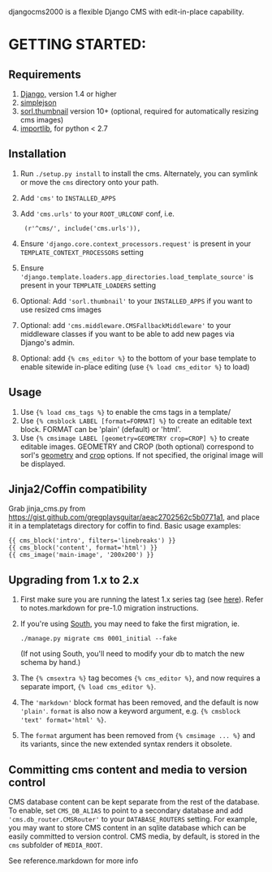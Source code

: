 djangocms2000 is a flexible Django CMS with edit-in-place capability. 


GETTING STARTED:
================

Requirements
------------
1. [Django,](https://www.djangoproject.com) version 1.4 or higher
2. [simplejson](pypi.python.org/pypi/simplejson/)
3. [sorl.thumbnail](https://github.com/sorl/sorl-thumbnail) version 10+ (optional, 
   required for automatically resizing cms images)
4. [importlib](https://pypi.python.org/pypi/importlib), for python < 2.7

Installation
------------
1. Run `./setup.py install` to install the cms. Alternately, you can symlink or move the
   `cms` directory onto your path.
2. Add `'cms'` to `INSTALLED_APPS`
3. Add `'cms.urls'` to your `ROOT_URLCONF` conf, i.e.
    
        (r'^cms/', include('cms.urls')),

4. Ensure `'django.core.context_processors.request'` is present in your 
   `TEMPLATE_CONTEXT_PROCESSORS` setting
5. Ensure `'django.template.loaders.app_directories.load_template_source'` is present in 
   your `TEMPLATE_LOADERS` setting
6. Optional: Add `'sorl.thumbnail'` to your `INSTALLED_APPS` if you want to use resized
   cms images
7. Optional: add `'cms.middleware.CMSFallbackMiddleware'` to your middleware classes if 
   you want to be able to add new pages via Django's admin.
8. Optional: add `{% cms_editor %}` to the bottom of your base template to enable sitewide
   in-place editing (use `{% load cms_editor %}` to load)

Usage
-----
1. Use `{% load cms_tags %}` to enable the cms tags in a template/
2. Use `{% cmsblock LABEL [format=FORMAT] %}` to create an editable text block.
   FORMAT can be 'plain' (default) or 'html'.
3. Use `{% cmsimage LABEL [geometry=GEOMETRY crop=CROP] %}` to create editable images. 
   GEOMETRY and CROP (both optional) correspond to sorl's 
   [geometry](http://thumbnail.sorl.net/template.html#geometry) and
   [crop](http://thumbnail.sorl.net/template.html#crop) options. If not specified, the
   original image will be displayed.

Jinja2/Coffin compatibility
---------------------------
Grab jinja_cms.py from https://gist.github.com/gregplaysguitar/aeac2702562c5b0771a1, and 
place it in a templatetags directory for coffin to find. Basic usage examples:

    {{ cms_block('intro', filters='linebreaks') }}
    {{ cms_block('content', format='html') }}
    {{ cms_image('main-image', '200x200') }}

Upgrading from 1.x to 2.x
-------------------------
1. First make sure you are running the latest 1.x series tag (see [here](https://github.com/gregplaysguitar/djangocms2000/tags)).
   Refer to notes.markdown for pre-1.0 migration instructions.
2. If you're using [South](http://south.aeracode.org/), you may need to fake the first 
   migration, ie.
       
       ./manage.py migrate cms 0001_initial --fake
       
   (If not using South, you'll need to modify your db to match the new schema by hand.)
3. The `{% cmsextra %}` tag becomes `{% cms_editor %}`, and now requires a separate import,
   `{% load cms_editor %}`.
4. The `'markdown'` block format has been removed, and the default is now `'plain'`.
   `format` is also now a keyword argument, e.g. `{% cmsblock 'text' format='html' %}`.
5. The `format` argument has been removed from `{% cmsimage ... %}` and its variants, 
   since the new extended syntax renders it obsolete.

Committing cms content and media to version control
-----------------------------------------
CMS database content can be kept separate from the rest of the database. To 
enable, set `CMS_DB_ALIAS` to point to a secondary database and add 
`'cms.db_router.CMSRouter'` to your `DATABASE_ROUTERS` setting. For example,
you may want to store CMS content in an sqlite database which can be easily
committed to version control. CMS media, by default, is stored in the `cms` 
subfolder of `MEDIA_ROOT`.


See reference.markdown for more info
